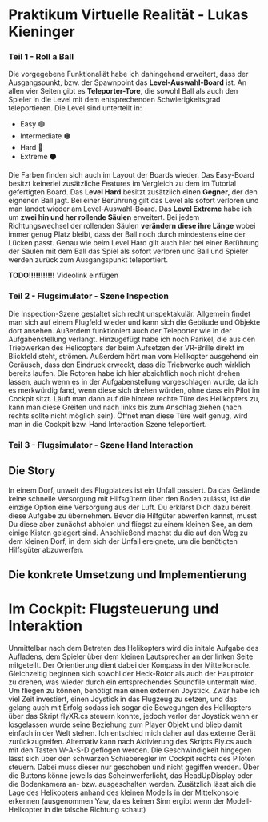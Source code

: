 # Praktikum Virtuelle Realität - Lukas Kieninger
### Teil 1 - Roll a Ball

Die vorgegebene Funktionaliät habe ich dahingehend erweitert, dass der Ausgangspunkt, bzw. der Spawnpoint das **Level-Auswahl-Board** ist. An allen vier Seiten gibt es **Teleporter-Tore**, die sowohl Ball als auch den Spieler in die Level mit dem entsprechenden Schwierigkeitsgrad teleportieren. Die Level sind unterteilt in:
+ Easy 🟢
+ Intermediate 🟠
+ Hard 🔴 
+ Extreme ⚫

Die Farben finden sich auch im Layout der Boards wieder. Das Easy-Board besitzt keinerlei zusätzliche Features im Vergleich zu dem im Tutorial gefertigten Board. Das **Level Hard** besitzt zusätzlich einen **Gegner**, der den eignenen Ball jagt. Bei einer Berührung gilt das Level als sofort verloren und man landet wieder am Level-Auswahl-Board. Das **Level Extreme** habe ich um **zwei hin und her rollende Säulen** erweitert. Bei jedem Richtungswechsel der rollenden Säulen **verändern diese ihre Länge** wobei immer genug Platz bleibt, dass der Ball noch durch mindestens eine der Lücken passt. Genau wie beim Level Hard gilt auch hier bei einer Berührung der Säulen mit dem Ball das Spiel als sofort verloren und Ball und Spieler werden zurück zum Ausgangspunkt teleportiert.

**TODO!!!!!!!!!!!** Videolink einfügen 

### Teil 2 - Flugsimulator - Szene Inspection
Die Inspection-Szene gestaltet sich recht unspektakulär. Allgemein findet man sich auf einem Flugfeld wieder und kann sich die Gebäude und Objekte dort ansehen. Außerdem funktioniert auch der Teleporter wie in der Aufgabenstellung verlangt. Hinzugefügt habe ich noch Parikel, die aus den Triebwerken des Helicopters der beim Aufsetzen der VR-Brille direkt im Blickfeld steht, strömen. Außerdem hört man vom Helikopter ausgehend ein Geräusch, dass den Eindruck erweckt, dass die Triebwerke auch wirklich bereits laufen. Die Rotoren habe ich hier absichtlich noch nicht drehen lassen, auch wenn es in der Aufgabenstellung vorgeschlagen wurde, da ich es merkwürdig fand, wenn diese sich drehen würden, ohne dass ein Pilot im Cockpit sitzt.
Läuft man dann auf die hintere rechte Türe des Helikopters zu, kann man diese Greifen und nach links bis zum Anschlag ziehen (nach rechts sollte nicht möglich sein). Öffnet man diese Türe weit genug, wird man in die Cockpit bzw. Hand Interaction Szene teleportiert. 

### Teil 3 - Flugsimulator - Szene Hand Interaction
## Die Story
In einem Dorf, unweit des Flugplatzes ist ein Unfall passiert. Da das Gelände keine schnelle Versorgung mit Hilfsgütern über den Boden zulässt, ist die einzige Option eine Versorgung aus der Luft. Du erklärst Dich dazu bereit diese Aufgabe zu übernehmen. Bevor die Hilfgüter abwerfen kannst, musst Du diese aber zunächst abholen und fliegst zu einem kleinen See, an dem einige Kisten gelagert sind. Anschließend machst du die auf den Weg zu dem kleinen Dorf, in dem sich der Unfall ereignete, um die benötigten Hilfsgüter abzuwerfen.

## Die konkrete Umsetzung und Implementierung
# Im Cockpit: Flugsteuerung und Interaktion
Unmittelbar nach dem Betreten des Helikopters wird die initale Aufgabe des Aufladens, dem Spieler über dem kleinen Lautsprecher an der linken Seite mitgeteilt. Der Orientierung dient dabei der Kompass in der Mittelkonsole. Gleichzeitig beginnen sich sowohl der Heck-Rotor als auch der Hauptrotor zu drehen, was wieder durch ein entsprechendes Soundfile untermalt wird. 
Um fliegen zu können, benötigt man einen externen Joystick. Zwar habe ich viel Zeit investiert, einen Joystick in das Flugzeug zu setzen, und das gelang auch mit Erfolg sodass ich sogar die Bewegungen des Helikopters über das Skript flyXR.cs steuern konnte, jedoch verlor der Joystick wenn er losgelassen wurde seine Beziehung zum Player Objekt und blieb damit einfach in der Welt stehen. Ich entschied mich daher auf das externe Gerät zurückzugreifen. Alternativ kann nach Aktivierung des Skripts Fly.cs auch mit den Tasten W-A-S-D geflogen werden. Die Geschwindigkeit hingegen lässt sich über den schwarzen Schieberegler im Cockpit rechts des Piloten steuern. Dabei muss dieser nur geschoben und nicht gegiffen werden. Über die Buttons könne jeweils das Scheinwerferlicht, das HeadUpDisplay oder die Bodenkamera an- bzw. ausgeschalten werden. Zusätzlich lässt sich die Lage des Helikopters anhand des kleinen Modells in der Mittelkonsole erkennen (ausgenommen Yaw, da es keinen Sinn ergibt wenn der Modell-Helikopter in die falsche Richtung schaut)
